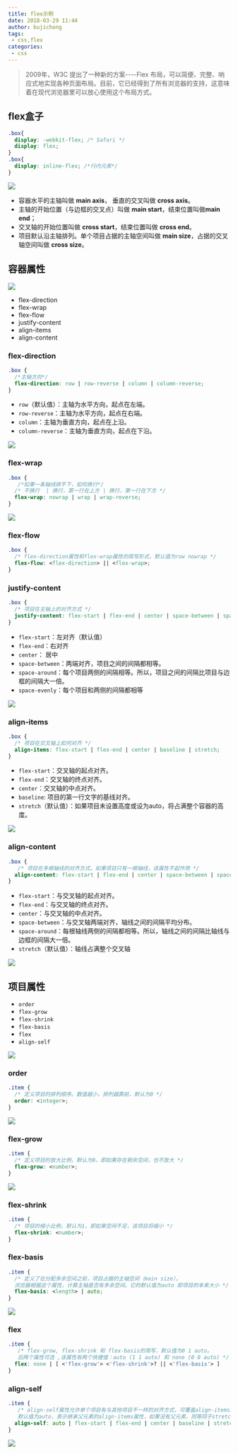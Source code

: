 ```yaml
---
title: flex示例
date: 2018-03-29 11:44
author: bujichong
tags:
 - css,flex
categories:
 - css
---
```


> 2009年，W3C 提出了一种新的方案----Flex 布局，可以简便、完整、响应式地实现各种页面布局。目前，它已经得到了所有浏览器的支持，这意味着在现代浏览器里可以放心使用这个布局方式。
<!-- more -->

## flex盒子

```css
.box{
  display: -webkit-flex; /* Safari */
  display: flex;
}
.box{
  display: inline-flex; /*行内元素*/
}
```
![](/blogs/flex/00-basic-terminology.svg)

- 容器水平的主轴叫做 **main axis**， 垂直的交叉叫做 **cross axis**。
- 主轴的开始位置（与边框的交叉点）叫做 **main start**，结束位置叫做**main end**；
- 交叉轴的开始位置叫做 **cross start**，结束位置叫做 **cross end**。
- 项目默认沿主轴排列。单个项目占据的主轴空间叫做 **main size**，占据的交叉轴空间叫做 **cross size**。

##  容器属性
![](/blogs/flex/01-container.svg)
- flex-direction
- flex-wrap
- flex-flow
- justify-content
- align-items
- align-content

###  flex-direction
```css
.box {
  /*主轴方向*/
  flex-direction: row | row-reverse | column | column-reverse; 
}
```
- `row`（默认值）：主轴为水平方向，起点在左端。
- `row-reverse`：主轴为水平方向，起点在右端。
- `column`：主轴为垂直方向，起点在上沿。
- `column-reverse`：主轴为垂直方向，起点在下沿。

![](/blogs/flex/flex-direction.svg)


###  flex-wrap
```css
.box {
   /*如果一条轴线排不下，如何换行*/
  /* 不换行  | 换行，第一行在上方 | 换行，第一行在下方 */
  flex-wrap: nowrap | wrap | wrap-reverse;
}
```
![](/blogs/flex/flex-wrap.svg)

### flex-flow
```css
.box {
  /* flex-direction属性和flex-wrap属性的简写形式，默认值为row nowrap */
  flex-flow: <flex-direction> || <flex-wrap>;
}
```

### justify-content
```css
.box {
  /* 项目在主轴上的对齐方式 */
  justify-content: flex-start | flex-end | center | space-between | space-around; 
}
```
- `flex-start`：左对齐（默认值）
- `flex-end`：右对齐
- `center`： 居中
- `space-between`：两端对齐，项目之间的间隔都相等。
- `space-around`：每个项目两侧的间隔相等。所以，项目之间的间隔比项目与边框的间隔大一倍。
- `space-evenly`：每个项目和两侧的间隔都相等

![](/blogs/flex/justify-content.svg)

### align-items
```css
.box {
  /* 项目在交叉轴上如何对齐 */
  align-items: flex-start | flex-end | center | baseline | stretch; 
}
```
- `flex-start`：交叉轴的起点对齐。
- `flex-end`：交叉轴的终点对齐。
- `center`：交叉轴的中点对齐。
- `baseline`: 项目的第一行文字的基线对齐。
- `stretch`（默认值）：如果项目未设置高度或设为auto，将占满整个容器的高度。

![](/blogs/flex/align-items.svg)

### align-content
```css
.box {
   /* 项目在多根轴线的对齐方式。如果项目只有一根轴线，该属性不起作用 */
  align-content: flex-start | flex-end | center | space-between | space-around | stretch;
}
```
- `flex-start`：与交叉轴的起点对齐。
- `flex-end`：与交叉轴的终点对齐。
- `center`：与交叉轴的中点对齐。
- `space-between`：与交叉轴两端对齐，轴线之间的间隔平均分布。
- `space-around`：每根轴线两侧的间隔都相等。所以，轴线之间的间隔比轴线与边框的间隔大一倍。
- `stretch`（默认值）：轴线占满整个交叉轴

![](/blogs/flex/align-content.svg)

## 项目属性
- `order`
- `flex-grow`
- `flex-shrink`
- `flex-basis`
- `flex`
- `align-self`

![](/blogs/flex/02-items.svg)

### order
```css
.item {
  /* 定义项目的排列顺序。数值越小，排列越靠前，默认为0 */
  order: <integer>; 
}
```
![](/blogs/flex/order.svg)

### flex-grow
```css
.item {
  /* 定义项目的放大比例，默认为0，即如果存在剩余空间，也不放大 */
  flex-grow: <number>; 
}
```
![](/blogs/flex/flex-grow.svg)

### flex-shrink
```css
.item {
  /* 项目的缩小比例，默认为1，即如果空间不足，该项目将缩小 */
  flex-shrink: <number>; 
}
```

### flex-basis
```css
.item {
  /* 定义了在分配多余空间之前，项目占据的主轴空间（main size）。
  浏览器根据这个属性，计算主轴是否有多余空间。它的默认值为auto 即项目的本来大小 */
  flex-basis: <length> | auto;  
}
```
![](/blogs/flex/rel-vs-abs-flex.svg)

### flex
```css
.item {
   /* flex-grow, flex-shrink 和 flex-basis的简写，默认值为0 1 auto。
   后两个属性可选 ,该属性有两个快捷值：auto (1 1 auto) 和 none (0 0 auto) */
  flex: none | [ <'flex-grow'> <'flex-shrink'>? || <'flex-basis'> ]
}
```

### align-self
```css
.item {
   /* align-self属性允许单个项目有与其他项目不一样的对齐方式，可覆盖align-items属性。
   默认值为auto，表示继承父元素的align-items属性，如果没有父元素，则等同于stretch */
  align-self: auto | flex-start | flex-end | center | baseline | stretch;
}
```
![](/blogs/flex/align-self.svg)

<!-- 顺手做了个2例子 ：
瀑布流：[猛击这里](/blogs/flex/index.html)
自适应布局：[猛击这里](/blogs/flex/layout.html) -->